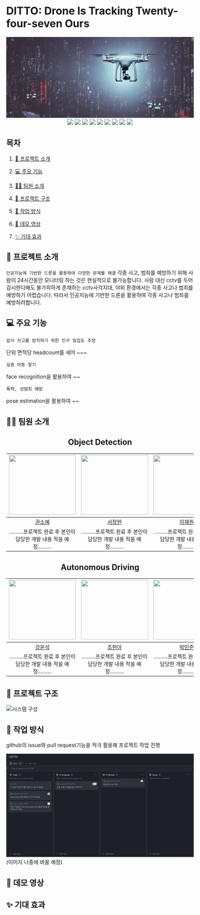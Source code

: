 # DITTO: Drone Is Tracking Twenty-four-seven Ours

<img width="1774" alt="스크린샷 2022-09-14 오후 7 21 17" src="img/drone.png">

<div align=center padding="200">
<img src="https://img.shields.io/badge/pytorch-FF4154?style=for-the-badge&logo=pytorch&logoColor=white">
  <img src="https://img.shields.io/badge/YOLO-F7DF1E?style=for-the-badge&logo=yolo&logoColor=black">
  <img src="https://img.shields.io/badge/html5-E34F26?style=for-the-badge&logo=html5&logoColor=white">
    <img src="https://img.shields.io/badge/css-1572B6?style=for-the-badge&logo=css3&logoColor=white">
     <img src="https://img.shields.io/badge/Django-00C7B7?style=for-the-badge&logo=Django&logoColor=white">
     <img src="https://img.shields.io/badge/Javascript-F7DF1E?style=for-the-badge&logo=javascript&logoColor=black">
     <img src="https://img.shields.io/badge/React-61DAFB?style=for-the-badge&logo=react&logoColor=black">
    <img src="https://img.shields.io/badge/styled components-DB7093?style=for-the-badge&logo=styled-components&logoColor=white"/>
    <img src="https://img.shields.io/badge/github-181717?style=for-the-badge&logo=github&logoColor=white">

</div>


## 목차

1. [🤖 프로젝트 소개](#-프로젝트-소개)

2. [💻 주요 기능](#-주요-기능)

3. [💁🏻 팀원 소개](#-팀원-소개)

4. [🎨 프로젝트 구조](#-프로젝트-구조)

5. [🔨 작업 방식](#-작업-방식)

6. [🎥 데모 영상](#-데모-영상)

7. [✨ 기대 효과](#-기대-효과)


## 🤖 프로젝트 소개

<code>인공지능에 기반한 드론을 활용하여 다양한 문제를 해결</code>
 각종 사고, 범죄를 예방하기 위해 사람이 24시간동안 모니터링 하는 것은 현실적으로 불가능합니다. 사람 대신 cctv를 두어 감시한다해도 불가피하게 존재하는 cctv사각지대, 야외 환경에서는 각종 사고나 범죄를 예방하기 어렵습니다. 따라서 인공지능에 기반한 드론을 활용하여 각종 사고나 범죄를 예방하려합니다. 


## 💻 주요 기능

 <code>압사 사고를 방지하기 위한 인구 밀집도 추정</code>


 단위 면적당 headcount를 세어 ~~~



 <code>실종 아동 찾기</code>


 face recognition을 활용하여 ~~



 <code>폭력, 성범죄 예방 </code>


 pose estimation을 활용하여 ~~


## 💁🏻 팀원 소개
<div align=center padding="200">

## Object Detection
| <img src="https://avatars.githubusercontent.com/u/71240296?v=4" width="180" height="160"> | <img src="https://avatars.githubusercontent.com/u/66055587" width="180" height="160"> |<img src="https://avatars.githubusercontent.com/u/102154146?v=4" width="180" height="160">  |
|:--------:|:--------:|:--------:|
|[권소예](https://github.com/soyekwon)|[서정현](https://github.com/junghyeon0427)|[이재원](https://github.com/ljwljy51) |
| ..........프로젝트 완료 후 본인이 담당한 개발 내용 적을 예정.......... |..........프로젝트 완료 후 본인이 담당한 개발 내용 적을 예정.......... |..........프로젝트 완료 후 본인이 담당한 개발 내용 적을 예정.......... |


## Autonomous Driving
| <img src="https://avatars.githubusercontent.com/u/35187793?v=4" width="180" height="160"> | <img src="https://avatars.githubusercontent.com/u/48677366?v=4" width="180" height="160"> |<img src="https://avatars.githubusercontent.com/u/66055587" width="180" height="160">  |
|:--------:|:--------:|:--------:|
| [강윤석](https://github.com/YunSeok-Kang) | [조현아](https://github.com/hacho08) | [박민준](https://github.com/mjun4138) |
| ..........프로젝트 완료 후 본인이 담당한 개발 내용 적을 예정.......... |..........프로젝트 완료 후 본인이 담당한 개발 내용 적을 예정.......... |..........프로젝트 완료 후 본인이 담당한 개발 내용 적을 예정.......... |
</div>


## 🎨 프로젝트 구조 
![시스템 구성](https://user-images.githubusercontent.com/16894765/224232236-19a1d09d-2df2-4218-801f-59e5647a8385.jpeg)


## 🔨 작업 방식

github의 issue와 pull request기능을 적극 활용해 프로젝트 작업 진행 


<img src="img/github_project.jpg">
(이미지 나중에 바꿀 예정)


## 🎥 데모 영상


## ✨ 기대 효과
